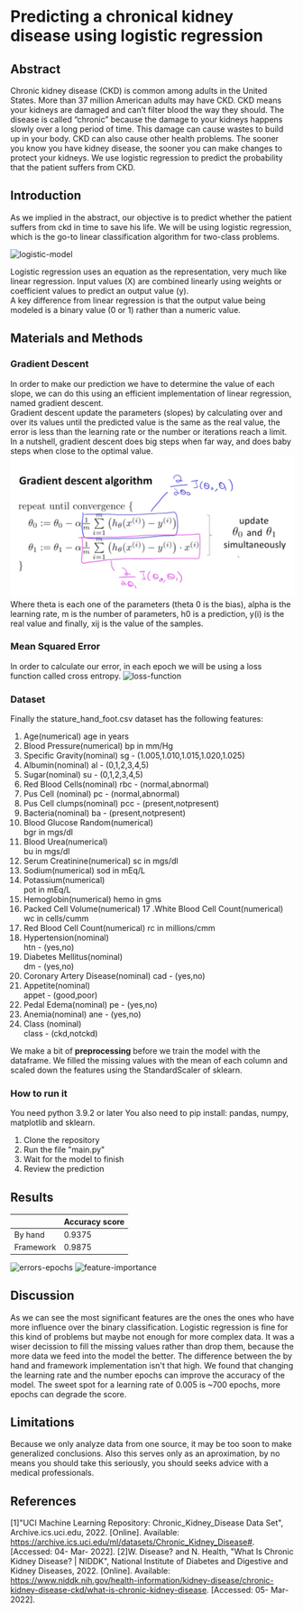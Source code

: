 # Predicting a chronical kidney disease using logistic regression
## Abstract
Chronic kidney disease (CKD) is common among adults in the United States. More than 37 million American adults may have CKD. CKD means your kidneys are damaged and can’t filter blood the way they should. The disease is called “chronic” because the damage to your kidneys happens slowly over a long period of time. This damage can cause wastes to build up in your body. CKD can also cause other health problems. The sooner you know you have kidney disease, the sooner you can make changes to protect your kidneys. 
We use logistic regression to predict the probability that the patient suffers from CKD.

## Introduction
As we implied in the abstract, our objective is to predict whether the patient suffers from ckd in time to save his life.
We will be using logistic regression, which is the go-to linear classification algorithm for two-class problems.

![logistic-model](https://raw.githubusercontent.com/AlonsoOropeza/Kidney-Logistic-Regression/main/logistic%20model.png)  

Logistic regression uses an equation as the representation, very much like linear regression. Input values (X) are combined linearly using weights or coefficient values to predict an output value (y).  
A key difference from linear regression is that the output value being modeled is a binary value (0 or 1) rather than a numeric value.  

## Materials and Methods
### Gradient Descent
In order to make our prediction we have to determine the value of each slope, we can do this using an efficient implementation of linear regression, named gradient descent.  
Gradient descent update the parameters (slopes) by calculating over and over its values until the predicted value is the same as the real value, the error is less than the learning rate or the number or iterations reach a limit. In a nutshell, gradient descent does big steps when far way, and does baby steps when close to the optimal value.
![bias-gradient-descent](https://raw.githubusercontent.com/AlonsoOropeza/LinearRegression/main/gradient-descent.png)  
Where theta is each one of the parameters (theta 0 is the bias), alpha is the learning rate, m is the number of parameters, h0 is a prediction, y(i) is the real value and finally, xij is the value of the samples.   
### Mean Squared Error
In order to calculate our error, in each epoch we will be using a loss function called cross entropy.
![loss-function](https://raw.githubusercontent.com/AlonsoOropeza/Kidney-Logistic-Regression/main/cost%20function.png)  
### Dataset
Finally the stature_hand_foot.csv dataset has the following features:
1. Age(numerical)
  	  	age in years
2. Blood Pressure(numerical)
	       	bp in mm/Hg
3. Specific Gravity(nominal)
	  	sg - (1.005,1.010,1.015,1.020,1.025)
4. Albumin(nominal)
		al - (0,1,2,3,4,5)
5. Sugar(nominal)
		su - (0,1,2,3,4,5)
6. Red Blood Cells(nominal)
		rbc - (normal,abnormal)
7. Pus Cell (nominal)
		pc - (normal,abnormal)
8. Pus Cell clumps(nominal)
		pcc - (present,notpresent)
9. Bacteria(nominal)
		ba  - (present,notpresent)
10. Blood Glucose Random(numerical)		
		bgr in mgs/dl
11. Blood Urea(numerical)	
		bu in mgs/dl
12. Serum Creatinine(numerical)	
		sc in mgs/dl
13. Sodium(numerical)
		sod in mEq/L
14. Potassium(numerical)	
		pot in mEq/L
15. Hemoglobin(numerical)
		hemo in gms
16. Packed  Cell Volume(numerical)
17 .White Blood Cell Count(numerical)
		wc in cells/cumm
18. Red Blood Cell Count(numerical)	
		rc in millions/cmm
19. Hypertension(nominal)	
		htn - (yes,no)
20. Diabetes Mellitus(nominal)	
		dm - (yes,no)
21. Coronary Artery Disease(nominal)
		cad - (yes,no)
22. Appetite(nominal)	
		appet - (good,poor)
23. Pedal Edema(nominal)
		pe - (yes,no)	
24. Anemia(nominal)
		ane - (yes,no)
25. Class (nominal)		
		class - (ckd,notckd)
  
We make a bit of **preprocessing** before we train the model with the dataframe. We filled the missing values with the mean of each column and scaled down the features using the StandardScaler of sklearn.
### How to run it
You need python 3.9.2 or later
You also need to pip install: pandas, numpy, matplotlib and sklearn.
1. Clone the repository
2. Run the file "main.py"
3. Wait for the model to finish
4. Review the prediction
## Results
||Accuracy score|
|-|-|
|By hand|0.9375|
|Framework|0.9875|

![errors-epochs](https://raw.githubusercontent.com/AlonsoOropeza/Kidney-Logistic-Regression/main/learning.png)
![feature-importance](https://raw.githubusercontent.com/AlonsoOropeza/Kidney-Logistic-Regression/main/feature_importance.png)
## Discussion
As we can see the most significant features are the ones the ones who have more influence over the binary classification. 
Logistic regression is fine for this kind of problems but maybe not enough for more complex data.
It was a wiser decission to fill the missing values rather than drop them, because the more data we feed into the model the better.
The difference between the by hand and framework implementation isn't that high.
We found that changing the learning rate and the number epochs can improve the accuracy of the model.
The sweet spot for a learning rate of 0.005 is ~700 epochs, more epochs can degrade the score.
## Limitations
Because we only analyze data from one source, it may be too soon to make generalized conclusions. Also this serves only as an aproximation, by no means you should take this seriously, you should seeks advice with a medical professionals.
## References
[1]"UCI Machine Learning Repository: Chronic_Kidney_Disease Data Set", Archive.ics.uci.edu, 2022. [Online]. Available: https://archive.ics.uci.edu/ml/datasets/Chronic_Kidney_Disease#. [Accessed: 04- Mar- 2022].
[2]W. Disease? and N. Health, "What Is Chronic Kidney Disease? | NIDDK", National Institute of Diabetes and Digestive and Kidney Diseases, 2022. [Online]. Available: https://www.niddk.nih.gov/health-information/kidney-disease/chronic-kidney-disease-ckd/what-is-chronic-kidney-disease. [Accessed: 05- Mar- 2022].
